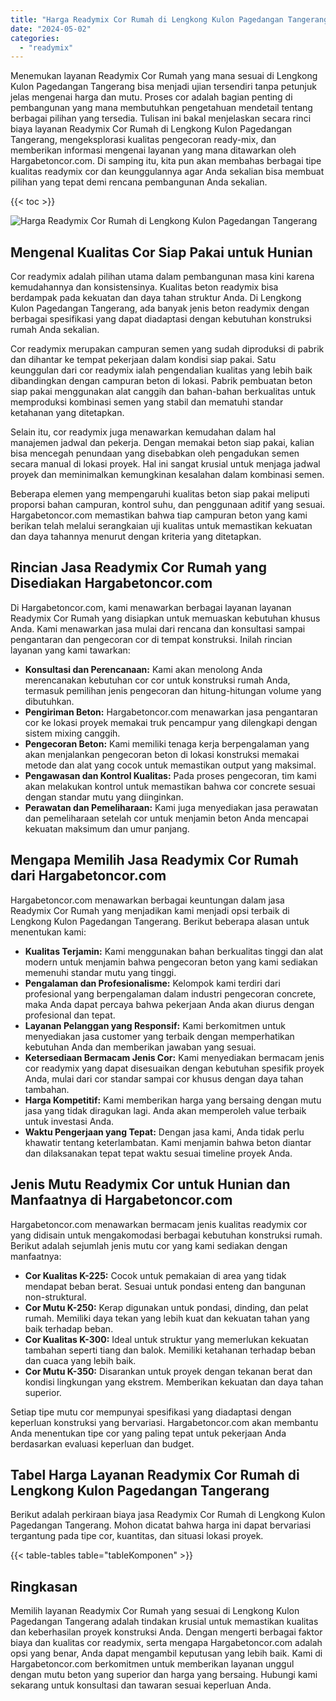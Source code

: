 ```yaml
---
title: "Harga Readymix Cor Rumah di Lengkong Kulon Pagedangan Tangerang"
date: "2024-05-02"
categories: 
  - "readymix"
---
```



Menemukan layanan Readymix Cor Rumah yang mana sesuai di Lengkong Kulon Pagedangan Tangerang bisa menjadi ujian tersendiri tanpa petunjuk jelas mengenai harga dan mutu. Proses cor adalah bagian penting di pembangunan yang mana membutuhkan pengetahuan mendetail tentang berbagai pilihan yang tersedia. Tulisan ini bakal menjelaskan secara rinci biaya layanan Readymix Cor Rumah di Lengkong Kulon Pagedangan Tangerang, mengeksplorasi kualitas pengecoran ready-mix, dan memberikan informasi mengenai layanan yang mana ditawarkan oleh Hargabetoncor.com. Di samping itu, kita pun akan membahas berbagai tipe kualitas readymix cor dan keunggulannya agar Anda sekalian bisa membuat pilihan yang tepat demi rencana pembangunan Anda sekalian.

{{< toc >}}

![Harga Readymix Cor Rumah di Lengkong Kulon Pagedangan Tangerang](https://hargareadymixid.github.io/hbc/readymix-hbc%20(20).png)

## Mengenal Kualitas Cor Siap Pakai untuk Hunian

Cor readymix adalah pilihan utama dalam pembangunan masa kini karena kemudahannya dan konsistensinya. Kualitas beton readymix bisa berdampak pada kekuatan dan daya tahan struktur Anda. Di Lengkong Kulon Pagedangan Tangerang, ada banyak jenis beton readymix dengan berbagai spesifikasi yang dapat diadaptasi dengan kebutuhan konstruksi rumah Anda sekalian.

Cor readymix merupakan campuran semen yang sudah diproduksi di pabrik dan dihantar ke tempat pekerjaan dalam kondisi siap pakai. Satu keunggulan dari cor readymix ialah pengendalian kualitas yang lebih baik dibandingkan dengan campuran beton di lokasi. Pabrik pembuatan beton siap pakai menggunakan alat canggih dan bahan-bahan berkualitas untuk memproduksi kombinasi semen yang stabil dan mematuhi standar ketahanan yang ditetapkan.

Selain itu, cor readymix juga menawarkan kemudahan dalam hal manajemen jadwal dan pekerja. Dengan memakai beton siap pakai, kalian bisa mencegah penundaan yang disebabkan oleh pengadukan semen secara manual di lokasi proyek. Hal ini sangat krusial untuk menjaga jadwal proyek dan meminimalkan kemungkinan kesalahan dalam kombinasi semen.

Beberapa elemen yang mempengaruhi kualitas beton siap pakai meliputi proporsi bahan campuran, kontrol suhu, dan penggunaan aditif yang sesuai. Hargabetoncor.com memastikan bahwa tiap campuran beton yang kami berikan telah melalui serangkaian uji kualitas untuk memastikan kekuatan dan daya tahannya menurut dengan kriteria yang ditetapkan.

## Rincian Jasa Readymix Cor Rumah yang Disediakan Hargabetoncor.com

Di Hargabetoncor.com, kami menawarkan berbagai layanan layanan Readymix Cor Rumah yang disiapkan untuk memuaskan kebutuhan khusus Anda. Kami menawarkan jasa mulai dari rencana dan konsultasi sampai pengantaran dan pengecoran cor di tempat konstruksi. Inilah rincian layanan yang kami tawarkan:

- **Konsultasi dan Perencanaan:** Kami akan menolong Anda merencanakan kebutuhan cor cor untuk konstruksi rumah Anda, termasuk pemilihan jenis pengecoran dan hitung-hitungan volume yang dibutuhkan.
- **Pengiriman Beton:** Hargabetoncor.com menawarkan jasa pengantaran cor ke lokasi proyek memakai truk pencampur yang dilengkapi dengan sistem mixing canggih.
- **Pengecoran Beton:** Kami memiliki tenaga kerja berpengalaman yang akan menjalankan pengecoran beton di lokasi konstruksi memakai metode dan alat yang cocok untuk memastikan output yang maksimal.
- **Pengawasan dan Kontrol Kualitas:** Pada proses pengecoran, tim kami akan melakukan kontrol untuk memastikan bahwa cor concrete sesuai dengan standar mutu yang diinginkan.
- **Perawatan dan Pemeliharaan:** Kami juga menyediakan jasa perawatan dan pemeliharaan setelah cor untuk menjamin beton Anda mencapai kekuatan maksimum dan umur panjang.

## Mengapa Memilih Jasa Readymix Cor Rumah dari Hargabetoncor.com

Hargabetoncor.com menawarkan berbagai keuntungan dalam jasa Readymix Cor Rumah yang menjadikan kami menjadi opsi terbaik di Lengkong Kulon Pagedangan Tangerang. Berikut beberapa alasan untuk menentukan kami:

- **Kualitas Terjamin:** Kami menggunakan bahan berkualitas tinggi dan alat modern untuk menjamin bahwa pengecoran beton yang kami sediakan memenuhi standar mutu yang tinggi.
- **Pengalaman dan Profesionalisme:** Kelompok kami terdiri dari profesional yang berpengalaman dalam industri pengecoran concrete, maka Anda dapat percaya bahwa pekerjaan Anda akan diurus dengan profesional dan tepat.
- **Layanan Pelanggan yang Responsif:** Kami berkomitmen untuk menyediakan jasa customer yang terbaik dengan memperhatikan kebutuhan Anda dan memberikan jawaban yang sesuai.
- **Ketersediaan Bermacam Jenis Cor:** Kami menyediakan bermacam jenis cor readymix yang dapat disesuaikan dengan kebutuhan spesifik proyek Anda, mulai dari cor standar sampai cor khusus dengan daya tahan tambahan.
- **Harga Kompetitif:** Kami memberikan harga yang bersaing dengan mutu jasa yang tidak diragukan lagi. Anda akan memperoleh value terbaik untuk investasi Anda.
- **Waktu Pengerjaan yang Tepat:** Dengan jasa kami, Anda tidak perlu khawatir tentang keterlambatan. Kami menjamin bahwa beton diantar dan dilaksanakan tepat tepat waktu sesuai timeline proyek Anda.

## Jenis Mutu Readymix Cor untuk Hunian dan Manfaatnya di Hargabetoncor.com

Hargabetoncor.com menawarkan bermacam jenis kualitas readymix cor yang didisain untuk mengakomodasi berbagai kebutuhan konstruksi rumah. Berikut adalah sejumlah jenis mutu cor yang kami sediakan dengan manfaatnya:

- **Cor Kualitas K-225:** Cocok untuk pemakaian di area yang tidak mendapat beban berat. Sesuai untuk pondasi enteng dan bangunan non-struktural.
- **Cor Mutu K-250:** Kerap digunakan untuk pondasi, dinding, dan pelat rumah. Memiliki daya tekan yang lebih kuat dan kekuatan tahan yang baik terhadap beban.
- **Cor Kualitas K-300:** Ideal untuk struktur yang memerlukan kekuatan tambahan seperti tiang dan balok. Memiliki ketahanan terhadap beban dan cuaca yang lebih baik.
- **Cor Mutu K-350:** Disarankan untuk proyek dengan tekanan berat dan kondisi lingkungan yang ekstrem. Memberikan kekuatan dan daya tahan superior.

Setiap tipe mutu cor mempunyai spesifikasi yang diadaptasi dengan keperluan konstruksi yang bervariasi. Hargabetoncor.com akan membantu Anda menentukan tipe cor yang paling tepat untuk pekerjaan Anda berdasarkan evaluasi keperluan dan budget.

## Tabel Harga Layanan Readymix Cor Rumah di Lengkong Kulon Pagedangan Tangerang

Berikut adalah perkiraan biaya jasa Readymix Cor Rumah di Lengkong Kulon Pagedangan Tangerang. Mohon dicatat bahwa harga ini dapat bervariasi tergantung pada tipe cor, kuantitas, dan situasi lokasi proyek.

{{< table-tables table="tableKomponen" >}}

## Ringkasan

Memilih layanan Readymix Cor Rumah yang sesuai di Lengkong Kulon Pagedangan Tangerang adalah tindakan krusial untuk memastikan kualitas dan keberhasilan proyek konstruksi Anda. Dengan mengerti berbagai faktor biaya dan kualitas cor readymix, serta mengapa Hargabetoncor.com adalah opsi yang benar, Anda dapat mengambil keputusan yang lebih baik. Kami di Hargabetoncor.com berkomitmen untuk memberikan layanan unggul dengan mutu beton yang superior dan harga yang bersaing. Hubungi kami sekarang untuk konsultasi dan tawaran sesuai keperluan Anda.
